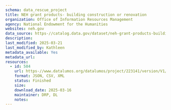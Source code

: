 ```yaml
---
schema: data_rescue_project 
title: NEH grant products- building construction or renovation
organization: Office of Information Resources Management
agency: National Endowment for the Humanities
websites: neh.gov
data_source: https-//catalog.data.gov/dataset/neh-grant-products-building-construction-or-renovation
description: 
last_modified: 2025-03-21
last_modified_by: Kathleen
metadata_available: Yes
metadata_url: 
resources:
  - id: 584
    url: https-//www.datalumos.org/datalumos/project/223141/version/V1/view
    format: JSON, CSV, XML
    status: Finished
    size: 
    download_date: 2025-03-16
    maintainer: DRP, DL
    notes: 
---
```

